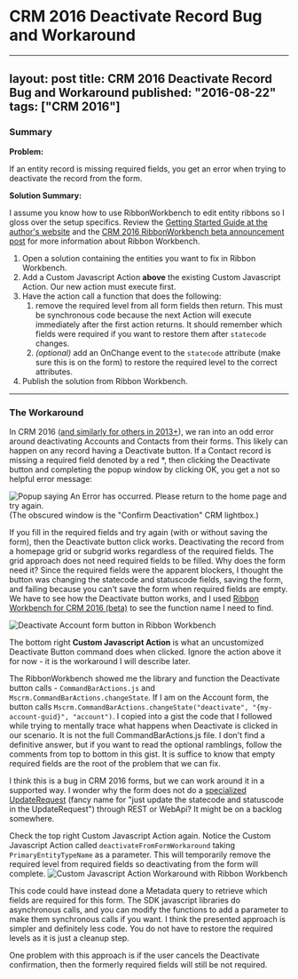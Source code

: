 # CRM 2016 Deactivate Record Bug and Workaround

---
layout: post
title: CRM 2016 Deactivate Record Bug and Workaround
published: "2016-08-22"
tags: ["CRM 2016"]
---

### Summary

**Problem:**

If an entity record is missing required fields, you get an error when trying to deactivate the record from the form.

**Solution Summary:**

I assume you know how to use RibbonWorkbench to edit entity ribbons so I gloss over the setup specifics.  Review the [Getting Started Guide at the author's website](https://ribbonworkbench.uservoice.com/knowledgebase/articles/71374-1-getting-started-with-the-ribbon-workbench) and the [CRM 2016 RibbonWorkbench beta announcement post](http://develop1.net/public/post/Ribbon-Workbench-2016-Beta.aspx) for more information about Ribbon Workbench.

1. Open a solution containing the entities you want to fix in Ribbon Workbench.
2. Add a Custom Javascript Action **above** the existing Custom Javascript Action.  Our new action must execute first.
3. Have the action call a function that does the following:
    1. remove the required level from all form fields then return.  This must be synchronous code 		 because the next Action will execute immediately after the first action returns.  It should        remember which fields were required if you want to restore them after `statecode` changes.
    2. *(optional)* add an OnChange event to the `statecode` attribute (make sure this is on the form) to restore the required level to the correct attributes.
4. Publish the solution from Ribbon Workbench.

---

### The Workaround

In CRM 2016 ([and similarly for others in 2013+](https://community.dynamics.com/crm/f/117/t/117841)), we ran into an odd error around deactivating Accounts and Contacts from their forms.  This likely can happen on any record having a Deactivate button.  If a Contact record is missing a required field denoted by a red \*, then clicking the Deactivate button and completing the popup window by clicking OK, you get a not so helpful error message:

![Popup saying An Error has occurred. Please return to the home page and try again.](http://i.imgur.com/RZGPVLx.png)
(The obscured window is the "Confirm Deactivation" CRM lightbox.)

If you fill in the required fields and try again (with or without saving the form), then the Deactivate button click works.  Deactivating the record from a homepage grid or subgrid works regardless of the required fields.  The grid approach does not need required fields to be filled.  Why does the form need it?  Since the required fields were the apparent blockers, I thought the button was changing the statecode and statuscode fields, saving the form, and failing because you can't save the form when required fields are empty.  We have to see how the Deactivate button works, and I used [Ribbon Workbench for CRM 2016 (beta)](https://community.dynamics.com/crm/b/develop1/archive/2016/04/25/ribbon-workbench-2016-beta) to see the function name I need to find.

![Deactivate Account form button in Ribbon Workbench](http://i.imgur.com/GbvTDwn.png)

The bottom right **Custom Javascript Action** is what an uncustomized Deactivate Button command does when clicked.  Ignore the action above it for now - it is the workaround I will describe later.

The RibbonWorkbench showed me the library and function the Deactivate button calls - `CommandBarActions.js` and `Mscrm.CommandBarActions.changeState`.  If I am on the Account form, the button calls `Mscrm.CommandBarActions.changeState("deactivate", "{my-account-guid}", "account")`.  I copied into a gist the code that I followed while trying to mentally trace what happens when Deactivate is clicked in our scenario.  It is not the full CommandBarActions.js file.  I don't find a definitive answer, but if you want to read the optional ramblings, follow the comments from top to bottom in this gist.  It is suffice to know that empty required fields are the root of the problem that we can fix.

I think this is a bug in CRM 2016 forms, but we can work around it in a supported way.  I wonder why the form does not do a [specialized UpdateRequest](https://msdn.microsoft.com/en-us/library/dn932124.aspx) (fancy name for "just update the statecode and statuscode in the UpdateRequest") through REST or WebApi?  It might be on a backlog somewhere.
<script src="https://gist.github.com/gfritz/99f3a44e2723da5a4980fc739f4c5d8e.js"></script>

Check the top right Custom Javascript Action again.  Notice the Custom Javascript Action called `deactivateFromFormWorkaround` taking `PrimaryEntityTypeName` as a parameter.  This will temporarily remove the required level from required fields so deactivating from the form will complete.
![Custom Javascript Action Workaround with Ribbon Workbench](http://i.imgur.com/GbvTDwn.png)

<script src="https://gist.github.com/gfritz/fd6a70dfb5258f666b85a217bc289efe.js"></script>

This code could have instead done a Metadata query to retrieve which fields are required for this form.  The SDK javascript libraries do asynchronous calls, and you can modify the functions to add a parameter to make them synchronous calls if you want.  I think the presented approach is simpler and definitely less code.  You do not have to restore the required levels as it is just a cleanup step.

One problem with this approach is if the user cancels the Deactivate confirmation, then the formerly required fields will still be not required.